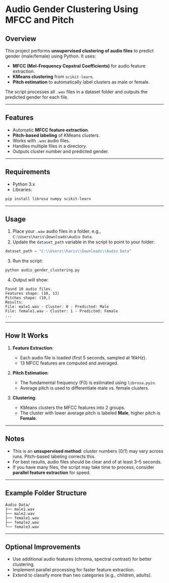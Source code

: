 # Audio Gender Clustering Using MFCC and Pitch

## Overview

This project performs **unsupervised clustering of audio files** to predict gender (male/female) using Python. It uses:

* **MFCC (Mel-Frequency Cepstral Coefficients)** for audio feature extraction.
* **KMeans clustering** from `scikit-learn`.
* **Pitch estimation** to automatically label clusters as male or female.

The script processes all `.wav` files in a dataset folder and outputs the predicted gender for each file.

---

## Features

* Automatic **MFCC feature extraction**.
* **Pitch-based labeling** of KMeans clusters.
* Works with `.wav` audio files.
* Handles multiple files in a directory.
* Outputs cluster number and predicted gender.

---

## Requirements

* Python 3.x
* Libraries:

```bash
pip install librosa numpy scikit-learn
```

---

## Usage

1. Place your `.wav` audio files in a folder, e.g., `C:\Users\haris\Downloads\Audio Data`.
2. Update the `dataset_path` variable in the script to point to your folder:

```python
dataset_path = "C:\\Users\\haris\\Downloads\\Audio Data"
```

3. Run the script:

```bash
python audio_gender_clustering.py
```

4. Output will show:

```
Found 10 audio files.
Features shape: (10, 13)
Pitches shape: (10,)
Results:
File: male1.wav - Cluster: 0 - Predicted: Male
File: female1.wav - Cluster: 1 - Predicted: Female
...
```

---

## How It Works

1. **Feature Extraction**:

   * Each audio file is loaded (first 5 seconds, sampled at 16kHz).
   * 13 MFCC features are computed and averaged.

2. **Pitch Estimation**:

   * The fundamental frequency (F0) is estimated using `librosa.pyin`.
   * Average pitch is used to differentiate male vs. female clusters.

3. **Clustering**:

   * KMeans clusters the MFCC features into 2 groups.
   * The cluster with lower average pitch is labeled **Male**, higher pitch is **Female**.

---

## Notes

* This is an **unsupervised method**: cluster numbers (0/1) may vary across runs. Pitch-based labeling corrects this.
* For best results, audio files should be clear and of at least 3–5 seconds.
* If you have many files, the script may take time to process; consider **parallel feature extraction** for speed.

---

## Example Folder Structure

```
Audio Data/
├── male1.wav
├── male2.wav
├── female1.wav
├── female2.wav
└── female3.wav
```

---

## Optional Improvements

* Use additional audio features (chroma, spectral contrast) for better clustering.
* Implement parallel processing for faster feature extraction.
* Extend to classify more than two categories (e.g., children, adults).
